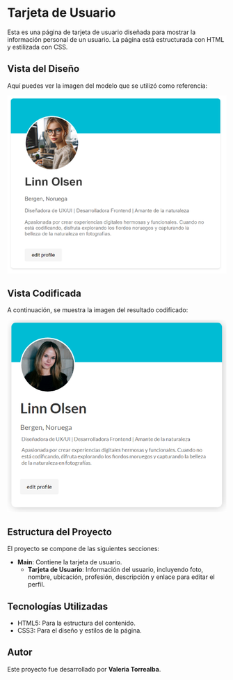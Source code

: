 # Tarjeta de Usuario

Esta es una página de tarjeta de usuario diseñada para mostrar la información personal de un usuario. La página está estructurada con HTML y estilizada con CSS.

## Vista del Diseño

Aquí puedes ver la imagen del modelo que se utilizó como referencia:

![Modelo](assets/screenshot/modelo.png)

## Vista Codificada

A continuación, se muestra la imagen del resultado codificado:

![Resultado Codificado](assets/screenshot/tarjetaUsuario.PNG)

## Estructura del Proyecto

El proyecto se compone de las siguientes secciones:

- **Main**: Contiene la tarjeta de usuario.
  - **Tarjeta de Usuario**: Información del usuario, incluyendo foto, nombre, ubicación, profesión, descripción y enlace para editar el perfil.

## Tecnologías Utilizadas
- HTML5: Para la estructura del contenido.
- CSS3: Para el diseño y estilos de la página.

## Autor

Este proyecto fue desarrollado por **Valeria Torrealba**.